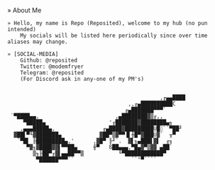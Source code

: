 » About Me

    » Hello, my name is Repo (Reposited), welcome to my hub (no pun intended)
        My socials will be listed here periodically since over time aliases may change.

    » [SOCIAL-MEDIA]
        Github: @reposited
        Twitter: @modemfryer
        Telegram: @reposited
        (For Discord ask in any-one of my PM's)
        
        
                                                    ,╓▄▄████
                                          ,,╓▄██████████C
                                         ╓▄███████▀▀▀`
     `▀████▄▄,                        ,▄████████▓▒╓,,
         ▀█████▄                    '╓███████▓████████▄╖
        ,▄▄▄█████▄,               ╓▄████▓█████████Ü█░``▀██╜
      ▓██▌▀╙▓███████▄            ▓██▀▒▓▀▀▐▌╫█▀▓███Ü▓`  ╥▀
       `▀█▌ ╟█████████▄,'      ,▓█▀ ╟╜`.  ▓▌╖▄███▌▓▌  ╓╖
          ▀▓╖▓████▓▓▌▀▀██▄     ╫▀   ß██▄▄▄,▀█▄▓▀▒▓▓ ▄██`
            ▒╖╟██▀╓▓▌▄▄██▀▀▒           ╙▀████████████▀
             ▀██████▀▀▀``                  ``"▀````
